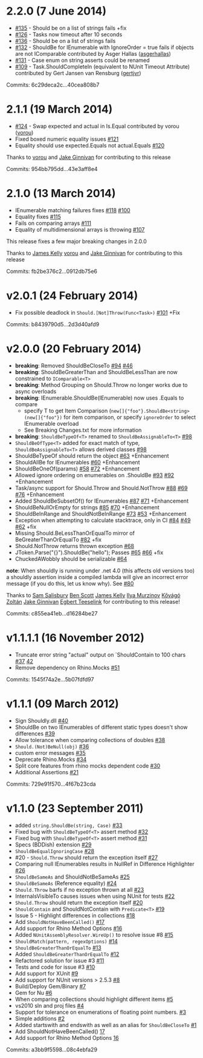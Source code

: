 # 2.2.0 (7 June 2014)

 - [#135](https://github.com/shouldly/shouldly/issues/135) - Should be on a list of strings fails +fix
 - [#126](https://github.com/shouldly/shouldly/pull/126) - Tasks now timeout after 10 seconds
 - [#136](https://github.com/shouldly/shouldly/pull/136) - Should be on a list of strings fails
 - [#132](https://github.com/shouldly/shouldly/pull/132) - ShouldBe for IEnumerable with IgnoreOrder = true fails if objects are not IComparable contributed by Asger Hallas ([asgerhallas](https://github.com/asgerhallas))
 - [#131](https://github.com/shouldly/shouldly/issues/131) - Case enum on string asserts could be renamed
 - [#109](https://github.com/shouldly/shouldly/issues/109) - Task.ShouldCompleteIn (equivalent to NUnit Timeout Attribute) contributed by Gert Jansen van Rensburg ([gertjvr](https://github.com/gertjvr))

Commits: 6c29deca2c...40cea808b7


# 2.1.1 (19 March 2014)

 - [#124](https://github.com/shouldly/shouldly/pull/124) - Swap expected and actual in Is.Equal contributed by vorou ([vorou](https://github.com/vorou))
 - Fixed boxed numeric equality issues [#121](https://github.com/shouldly/shouldly/issues/121)
 - Equality should use expected.Equals not actual.Equals [#120](https://github.com/shouldly/shouldly/issues/120)

Thanks to [vorou](https://github.com/vorou) and [Jake Ginnivan](https://github.com/jakeginnivan) for contributing to this release

Commits: 954bb795dd...43e3aff8e4

# 2.1.0 (13 March 2014)


 - IEnumerable matching failures fixes [#118](https://github.com/shouldly/shouldly/issues/118) [#100](https://github.com/shouldly/shouldly/issues/100)
 - Equality fixes [#115](https://github.com/shouldly/shouldly/pull/115)
 - Fails on comparing arrays [#111](https://github.com/shouldly/shouldly/issues/111)
 - Equality of multidimensional arrays is throwing [#107](https://github.com/shouldly/shouldly/issues/107)

This release fixes a few major breaking changes in 2.0.0

Thanks to [James Kelly](https://github.com/jmkelly) [vorou](https://github.com/vorou) and [Jake Ginnivan](https://github.com/jakeginnivan) for contributing to this release

Commits: fb2be376c2...0912db75e6


# v2.0.1 (24 February 2014)

 - Fix possible deadlock in `Should.[Not]Throw(Func<Task>)` [#101](https://github.com/shouldly/shouldly/issues/101) +Fix

Commits: b8439790d5...2d3d40afd9


# v2.0.0 (20 February 2014)

 - **breaking**: Removed ShouldBeCloseTo [#94](https://github.com/shouldly/shouldly/pull/94) [#46](https://github.com/shouldly/shouldly/issues/46)
 - **breaking**: ShouldBeGreaterThan and ShouldBeLessThan are now constrained to `IComparable<T>`
 - **breaking**: Method Grouping on Should.Throw no longer works due to async overloads
 - **breaking**: IEnumerable.ShouldBe(IEnumerable) now uses .Equals to compare
     - specify T to get Item Comparison (`new[]{"foo"}.ShouldBe<string>(new[]{"foo"})` for item comparison, or specify `ignoreOrder` to select IEnumerable overload
     - See Breaking Changes.txt for more information
 -  **breaking**: `ShouldBeTypeOf<T>` renamed to `ShouldBeAssignableTo<T>` [#98](https://github.com/shouldly/shouldly/issues/98)
 - `ShouldBeOfType<T>` added for exact match of type, `ShouldBeAssignableTo<T>` allows derived classes [#98](https://github.com/shouldly/shouldly/issues/98)
 - ShouldBeTypeOf should return the object [#63](https://github.com/shouldly/shouldly/pull/63) +Enhancement
 - ShouldAllBe for IEnumerables [#60](https://github.com/shouldly/shouldly/pull/60) +Enhancement
 - ShouldBeOneOf(params) [#58](https://github.com/shouldly/shouldly/issues/58) [#72](https://github.com/shouldly/shouldly/pull/72) +Enhancement
 - Allowed ignore ordering on enumerables on .ShouldBe [#93](https://github.com/shouldly/shouldly/pull/93) [#92](https://github.com/shouldly/shouldly/issues/92) +Enhancement
 - Task/async support for Should.Throw and Should.NotThrow [#88](https://github.com/shouldly/shouldly/pull/88) [#69](https://github.com/shouldly/shouldly/issues/69) [#76](https://github.com/shouldly/shouldly/pull/76) +Enhancement
 - Added ShouldBeSubsetOf() for IEnumerables [#87](https://github.com/shouldly/shouldly/pull/87) [#71](https://github.com/shouldly/shouldly/issues/71) +Enhancement
 - ShouldBeNullOrEmpty for strings [#85](https://github.com/shouldly/shouldly/pull/85) [#70](https://github.com/shouldly/shouldly/issues/70) +Enhancement
 - ShouldBeInRange and ShouldNotBeInRange [#73](https://github.com/shouldly/shouldly/pull/73) [#53](https://github.com/shouldly/shouldly/issues/53) +Enhancement
 - Exception when attempting to calculate stacktrace, only in CI [#84](https://github.com/shouldly/shouldly/pull/84) [#49](https://github.com/shouldly/shouldly/issues/49) [#62](https://github.com/shouldly/shouldly/issues/62) +fix
 - Missing Should.BeLessThanOrEqualTo mirror of BeGreaterThanOrEqualTo [#82](https://github.com/shouldly/shouldly/issues/82) +fix
 - Should.NotThrow returns thrown exception [#68](https://github.com/shouldly/shouldly/pull/68)
 - JToken.Parse("{}").ShouldBe("hello"); Passes [#65](https://github.com/shouldly/shouldly/issues/65) [#66](https://github.com/shouldly/shouldly/pull/66) +fix
 - ChuckedAWobbly should be serializable [#64](https://github.com/shouldly/shouldly/pull/64)

**note**: When shouldly is running under .net 4.0 (this affects old versions too) a shouldly assertion inside a compiled lambda will give an incorrect error message (if you do this, let us know why). See [#80](https://github.com/shouldly/shouldly/issues/80)

Thanks to [Sam Salisbury](https://github.com/samsalisbury) [Ben Scott](https://github.com/bendetat) [James Kelly](https://github.com/jmkelly) [Ilya Murzinov](https://github.com/ilya-murzinov) [Kővágó Zoltán](https://github.com/DirtYiCE) [Jake Ginnivan](https://github.com/jakeginnivan) [Egbert Teeselink](https://github.com/eteeselink) for contributing to this release!

Commits: c855ea41eb...d16284be27


# v1.1.1.1 (16 November 2012)

 - Truncate error string "actual" output on `ShouldContain to 100 chars [#37](https://github.com/shouldly/shouldly/issues/37) [42](https://github.com/shouldly/shouldly/pull/42)
 - Remove dependency on Rhino.Mocks [#51](https://github.com/shouldly/shouldly/issues/51)

Commits: 1545f74a2e...5b07fdfd97


# v1.1.1 (09 March 2012)

 - Sign Shouldly.dll [#40](https://github.com/shouldly/shouldly/issues/40)
 - ShouldBe on two IEnumerables of different static types doesn't show differences [#39](https://github.com/shouldly/shouldly/issues/39)
 - Allow tolerance when comparing collections of doubles [#38](https://github.com/shouldly/shouldly/issues/38)
 - `Should.(Not)BeNull(obj)` [#36](https://github.com/shouldly/shouldly/issues/36)
 - custom error messages [#35](https://github.com/shouldly/shouldly/issues/35)
 - Deprecate Rhino.Mocks [#34](https://github.com/shouldly/shouldly/issues/34)
 - Split core features from rhino mocks dependent code [#30](https://github.com/shouldly/shouldly/issues/30)
 - Additional Assertions [#21](https://github.com/shouldly/shouldly/issues/21)

Commits: 729e91f570...4f67b23cda


# v1.1.0 (23 September 2011)

 - added `string.ShouldBe(string, Case)` [#33](https://github.com/shouldly/shouldly/pull/33)
 - Fixed bug with `ShouldBeTypeOf<T>` assert method [#32](https://github.com/shouldly/shouldly/pull/32)
 - Fixed bug with `ShouldBeTypeOf<T>` assert method [#31](https://github.com/shouldly/shouldly/pull/31)
 - Specs (BDDish) extension [#29](https://github.com/shouldly/shouldly/pull/29)
 - `ShouldBeEqualIgnoringCase` [#28](https://github.com/shouldly/shouldly/pull/28)
 - #20 - `Should.Throw` should return the exception itself [#27](https://github.com/shouldly/shouldly/pull/27)
 - Comparing null IEnumerables results in NullRef in Difference Highlighter [#26](https://github.com/shouldly/shouldly/issues/26)
 - `ShouldBeSameAs` and ShouldNotBeSameAs [#25](https://github.com/shouldly/shouldly/pull/25)
 - `ShouldBeSameAs` (Reference equality) [#24](https://github.com/shouldly/shouldly/issues/24)
 - `Should.Throw` barfs if no exception thrown at all [#23](https://github.com/shouldly/shouldly/issues/23)
 - InternalsVisibleTo causes issues when using NUnit for tests [#22](https://github.com/shouldly/shouldly/issues/22)
 - `Should.Throw` should return the exception itself [#20](https://github.com/shouldly/shouldly/issues/20)
 - `ShouldContain` and ShouldNotContain with `Predicate<T>` [#19](https://github.com/shouldly/shouldly/issues/19)
 - Issue 5 - Highlight differences in collections [#18](https://github.com/shouldly/shouldly/pull/18)
 - Add `ShouldNotHaveBeenCalled()` [#17](https://github.com/shouldly/shouldly/issues/17)
 - Add support for Rhino Method Options [#16](https://github.com/shouldly/shouldly/issues/16)
 - Added `NUnitAssemblyResolver.WireUp()` to resolve issue #8 [#15](https://github.com/shouldly/shouldly/pull/15)
 - `ShouldMatch(pattern, regexOptions)` [#14](https://github.com/shouldly/shouldly/issues/14)
 - `ShouldBeGreaterThanOrEqualTo` [#13](https://github.com/shouldly/shouldly/pull/13)
 - Added `ShouldBeGreaterThanOrEqualTo` [#12](https://github.com/shouldly/shouldly/pull/12)
 - Refactored solution for issue #3 [#11](https://github.com/shouldly/shouldly/pull/11)
 - Tests and code for issue #3 [#10](https://github.com/shouldly/shouldly/pull/10)
 - Add support for XUnit [#9](https://github.com/shouldly/shouldly/issues/9)
 - Add support for NUnit versions > 2.5.3 [#8](https://github.com/shouldly/shouldly/issues/8)
 - Build/Deploy Gem/Binary [#7](https://github.com/shouldly/shouldly/pull/7)
 - Gem for Nu [#6](https://github.com/shouldly/shouldly/issues/6)
 - When comparing collections should highlight different items [#5](https://github.com/shouldly/shouldly/issues/5)
 - vs2010 sln and proj files [#4](https://github.com/shouldly/shouldly/issues/4)
 - Support for tolerance on enumerations of floating point numbers. [#3](https://github.com/shouldly/shouldly/issues/3)
 - Simple additions [#2](https://github.com/shouldly/shouldly/pull/2)
 - Added startswith and endswith as well as an alias for `ShouldBeCloseTo` [#1](https://github.com/shouldly/shouldly/pull/1)
 - Add ShouldNotHaveBeenCalled() [17](https://github.com/shouldly/shouldly/issues/17)
 - Add support for Rhino Method Options [16](https://github.com/shouldly/shouldly/issues/16)

Commits: a3bb9f5598...08c4ebfa29
 	